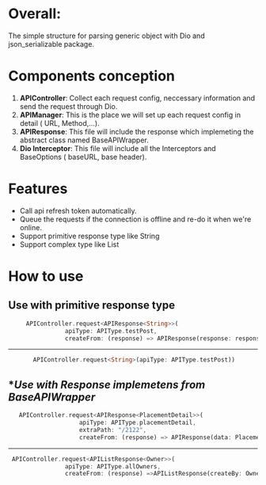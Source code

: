 # **Overall:**

  The simple structure for parsing generic object with Dio and json_serializable package.

# **Components conception**

  1. **APIController**: Collect each request config, neccessary information and send the request through Dio.
  2. **APIManager**: This is the place we will set up each request config in detail ( URL, Method,...).
  3. **APIResponse**:  This file will include the response which implemeting the abstract class named BaseAPIWrapper. 
  4. **Dio Interceptor**: This file will include all the Interceptors and BaseOptions ( baseURL, base header).

# **Features**

  - Call api refresh token automatically.
  - Queue the requests if the connection is offline and re-do it when we're online.
  - Support primitive response type like String
  - Support complex type like List<T>

# **How to use**

  ##  **Use with primitive response type**
  
```dart
     APIController.request<APIResponse<String>>(
                apiType: APIType.testPost,
                createFrom: (response) => APIResponse(response: response))
```
****     
```dart
       APIController.request<String>(apiType: APIType.testPost))
```
       
  ##  **Use with Response implemetens from BaseAPIWrapper*
```dart
   APIController.request<APIResponse<PlacementDetail>>(
                    apiType: APIType.placementDetail,
                    extraPath: "/2122",
                    createFrom: (response) => APIResponse(data: PlacementDetail(),response: response))
```
****
```dart
 APIController.request<APIListResponse<Owner>>(
                apiType: APIType.allOwners,
                createFrom: (response) =>APIListResponse(createBy: Owner(),response: response))
```
